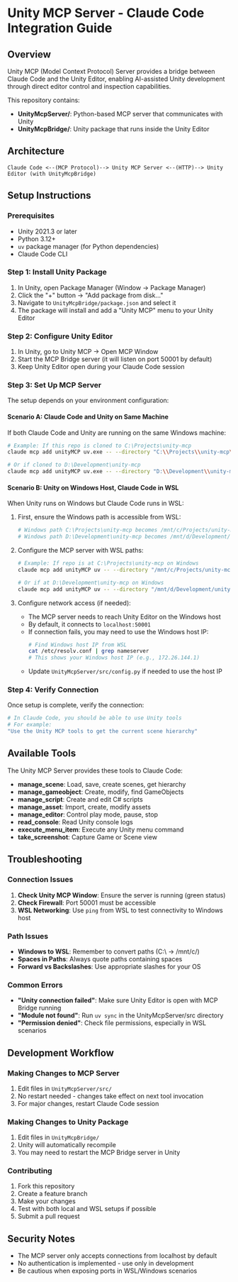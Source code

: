 # Unity MCP Server - Claude Code Integration Guide

## Overview

Unity MCP (Model Context Protocol) Server provides a bridge between Claude Code and the Unity Editor, enabling AI-assisted Unity development through direct editor control and inspection capabilities.

This repository contains:
- **UnityMcpServer/**: Python-based MCP server that communicates with Unity
- **UnityMcpBridge/**: Unity package that runs inside the Unity Editor

## Architecture

```
Claude Code <--(MCP Protocol)--> Unity MCP Server <--(HTTP)--> Unity Editor (with UnityMcpBridge)
```

## Setup Instructions

### Prerequisites

- Unity 2021.3 or later
- Python 3.12+
- `uv` package manager (for Python dependencies)
- Claude Code CLI

### Step 1: Install Unity Package

1. In Unity, open Package Manager (Window → Package Manager)
2. Click the "+" button → "Add package from disk..."
3. Navigate to `UnityMcpBridge/package.json` and select it
4. The package will install and add a "Unity MCP" menu to your Unity Editor

### Step 2: Configure Unity Editor

1. In Unity, go to Unity MCP → Open MCP Window
2. Start the MCP Bridge server (it will listen on port 50001 by default)
3. Keep Unity Editor open during your Claude Code session

### Step 3: Set Up MCP Server

The setup depends on your environment configuration:

#### Scenario A: Claude Code and Unity on Same Machine

If both Claude Code and Unity are running on the same Windows machine:

```bash
# Example: If this repo is cloned to C:\Projects\unity-mcp
claude mcp add unityMCP uv.exe -- --directory "C:\\Projects\\unity-mcp\\UnityMcpServer\\src" run server.py

# Or if cloned to D:\Development\unity-mcp
claude mcp add unityMCP uv.exe -- --directory "D:\\Development\\unity-mcp\\UnityMcpServer\\src" run server.py
```

#### Scenario B: Unity on Windows Host, Claude Code in WSL

When Unity runs on Windows but Claude Code runs in WSL:

1. First, ensure the Windows path is accessible from WSL:
   ```bash
   # Windows path C:\Projects\unity-mcp becomes /mnt/c/Projects/unity-mcp in WSL
   # Windows path D:\Development\unity-mcp becomes /mnt/d/Development/unity-mcp in WSL
   ```

2. Configure the MCP server with WSL paths:
   ```bash
   # Example: If repo is at C:\Projects\unity-mcp on Windows
   claude mcp add unityMCP uv -- --directory "/mnt/c/Projects/unity-mcp/UnityMcpServer/src" run server.py
   
   # Or if at D:\Development\unity-mcp on Windows
   claude mcp add unityMCP uv -- --directory "/mnt/d/Development/unity-mcp/UnityMcpServer/src" run server.py
   ```

3. Configure network access (if needed):
   - The MCP server needs to reach Unity Editor on the Windows host
   - By default, it connects to `localhost:50001`
   - If connection fails, you may need to use the Windows host IP:
     ```bash
     # Find Windows host IP from WSL
     cat /etc/resolv.conf | grep nameserver
     # This shows your Windows host IP (e.g., 172.26.144.1)
     ```
   - Update `UnityMcpServer/src/config.py` if needed to use the host IP

### Step 4: Verify Connection

Once setup is complete, verify the connection:

```bash
# In Claude Code, you should be able to use Unity tools
# For example:
"Use the Unity MCP tools to get the current scene hierarchy"
```

## Available Tools

The Unity MCP Server provides these tools to Claude Code:

- **manage_scene**: Load, save, create scenes, get hierarchy
- **manage_gameobject**: Create, modify, find GameObjects
- **manage_script**: Create and edit C# scripts
- **manage_asset**: Import, create, modify assets
- **manage_editor**: Control play mode, pause, stop
- **read_console**: Read Unity console logs
- **execute_menu_item**: Execute any Unity menu command
- **take_screenshot**: Capture Game or Scene view

## Troubleshooting

### Connection Issues

1. **Check Unity MCP Window**: Ensure the server is running (green status)
2. **Check Firewall**: Port 50001 must be accessible
3. **WSL Networking**: Use `ping` from WSL to test connectivity to Windows host

### Path Issues

- **Windows to WSL**: Remember to convert paths (C:\ → /mnt/c/)
- **Spaces in Paths**: Always quote paths containing spaces
- **Forward vs Backslashes**: Use appropriate slashes for your OS

### Common Errors

- **"Unity connection failed"**: Make sure Unity Editor is open with MCP Bridge running
- **"Module not found"**: Run `uv sync` in the UnityMcpServer/src directory
- **"Permission denied"**: Check file permissions, especially in WSL scenarios

## Development Workflow

### Making Changes to MCP Server

1. Edit files in `UnityMcpServer/src/`
2. No restart needed - changes take effect on next tool invocation
3. For major changes, restart Claude Code session

### Making Changes to Unity Package

1. Edit files in `UnityMcpBridge/`
2. Unity will automatically recompile
3. You may need to restart the MCP Bridge server in Unity

### Contributing

1. Fork this repository
2. Create a feature branch
3. Make your changes
4. Test with both local and WSL setups if possible
5. Submit a pull request

## Security Notes

- The MCP server only accepts connections from localhost by default
- No authentication is implemented - use only in development
- Be cautious when exposing ports in WSL/Windows scenarios